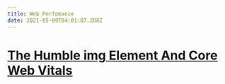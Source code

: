 ```yaml
---
title: Web Perfomance
date: 2021-05-09T04:01:07.208Z
---
```

# [The Humble img Element And Core Web Vitals](https://www.smashingmagazine.com/2021/04/humble-img-element-core-web-vitals/)